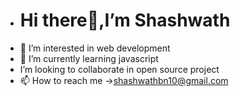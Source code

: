 -  <h1> Hi there👋,I’m Shashwath</h1>
- 👀 I’m interested in web development
- 🌱 I’m currently learning javascript
- I’m looking to collaborate in open source project
- 📫 How to reach me ->shashwathbn10@gmail.com

<!---
shashwath63/shashwath63 is a ✨ special ✨ repository because its `README.md` (this file) appears on your GitHub profile.

You can click the Preview link to take a look at your changes.
--->


